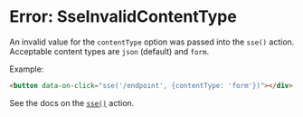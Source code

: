 # Error: SseInvalidContentType

An invalid value for the `contentType` option was passed into the `sse()` action. Acceptable content types are `json` (default) and `form`.

Example:

```html
<button data-on-click="sse('/endpoint', {contentType: 'form'})"></div>
```

See the docs on the [`sse()`](/reference/action_plugins#sse) action.